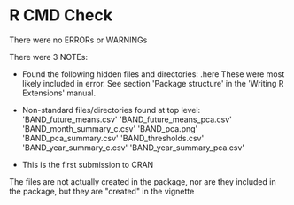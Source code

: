 # R CMD Check

There were no ERRORs or WARNINGs

There were 3 NOTEs:

* Found the following hidden files and directories:
    .here
  These were most likely included in error. See section 'Package
  structure' in the 'Writing R Extensions' manual.
  
*   Non-standard files/directories found at top level:
    'BAND_future_means.csv' 'BAND_future_means_pca.csv'
    'BAND_month_summary_c.csv' 'BAND_pca.png' 'BAND_pca_summary.csv'
    'BAND_thresholds.csv' 'BAND_year_summary_c.csv'
    'BAND_year_summary_pca.csv'
    
* This is the first submission to CRAN
    
The files are not actually created in the package, nor are they included in the package, but they are "created" in the vignette

